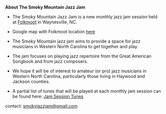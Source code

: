   **About The Smoky Mountain Jazz Jam**
   
  - The Smoky Mountain Jazz Jam is a new monthly jazz jam session held at <a href="https://www.folkmoot.org/">Folkmoot</a> in Waynesville, NC.
  - Google map with Folkmoot location <a href="https://maps.app.goo.gl/KduAxvnix88e4M369"> here </a>
  - The Smoky Mountain jazz jam aims to provide a space for jazz musicians in Western North Carolina to get together and play. 
  - The jam focuses on playing jazz repertoire from the Great American Songbook and from jazz composers.
  - We hope it will be of interest to amateur (or pro) jazz musicians in Western North Carolina, particularly those living in Haywood and Jackson counties. 
   
  - A partial list of tunes that will be played at each monthly jam session can be found here: [Jam Session Tunes](jam_tunes)
   
  contact: smokyjazzjam@gmail.com
